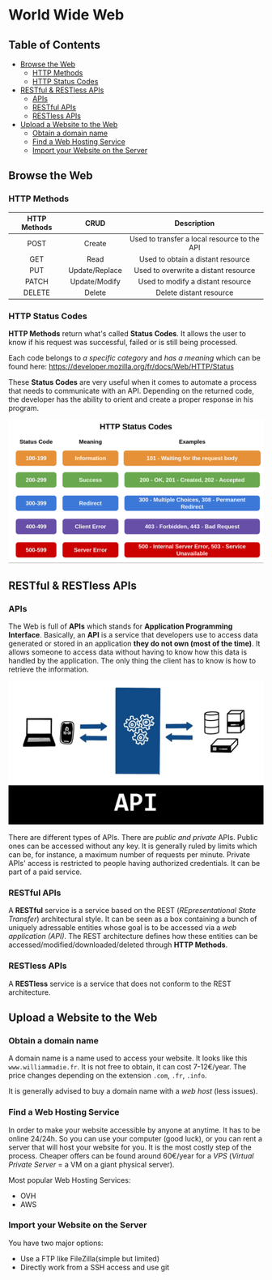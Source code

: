 # World Wide Web

## Table of Contents

- [Browse the Web](#browse-the-web)
    - [HTTP Methods](#http-methods)
    - [HTTP Status Codes](#http-status-codes)
- [RESTful & RESTless APIs](#restful-&-restless-apis)
    - [APIs](#apis)
    - [RESTful APIs](#restful-apis)
    - [RESTless APIs](#restless-apis)
- [Upload a Website to the Web](#upload-a-website-to-the-web)
    - [Obtain a domain name](#obtain-a-domain-name)
    - [Find a Web Hosting Service](#find-a-web-hosting-service)
    - [Import your Website on the Server](#import-your-website-on-the-server)


## Browse the Web

### HTTP Methods

| HTTP Methods |      CRUD      |                  Description                 |
|:------------:|:--------------:|:--------------------------------------------:|
|     POST     |     Create     | Used to transfer a local resource to the API |
|      GET     |      Read      |       Used to obtain a distant resource      |
|      PUT     | Update/Replace |     Used to overwrite a distant resource     |
|     PATCH    |  Update/Modify |       Used to modify a distant resource      |
|    DELETE    |     Delete     |            Delete distant resource           |

### HTTP Status Codes

**HTTP Methods** return what's called **Status Codes**. It allows the user to know if his request was successful, failed or is still being processed.

Each code belongs to *a specific category* and *has a meaning* which can be found here: https://developer.mozilla.org/fr/docs/Web/HTTP/Status

These **Status Codes** are very useful when it comes to automate a process that needs to communicate with an API. Depending on the returned code, the developer has the ability to orient and create a proper response in his program.

![http-status-codes](/web/web/resources/http-status-codes.png)

## RESTful & RESTless APIs

### APIs

The Web is full of **APIs** which stands for **Application Programming Interface**. Basically, an **API** is a service that developers use to access data generated or stored in an application **they do not own (most of the time)**. It allows someone to access data without having to know how this data is handled by the application. The only thing the client has to know is how to retrieve the information.

![img_1](/web/web/resources/api-mechanism.jpg)

There are different types of APIs. There are *public and private* APIs. Public ones can be accessed without any key. It is generally ruled by limits which can be, for instance, a maximum number of requests per minute. Private APIs' access is restricted to people having authorized credentials. It can be part of a paid service.

### RESTful APIs

A **RESTful** service is a service based on the REST (*REpresentational State Transfer*) architectural style. It can be seen as a box containing a bunch of uniquely adressable entities whose goal is to be accessed via a *web application (API)*. The REST architecture defines how these entities can be accessed/modified/downloaded/deleted through **HTTP Methods**.

### RESTless APIs

A **RESTless** service is a service that does not conform to the REST architecture.

## Upload a Website to the Web

### Obtain a domain name

A domain name is a name used to access your website. It looks like this `www.williammadie.fr`. It is not free to obtain, it can cost 7-12€/year. The price changes depending on the extension `.com`, `.fr`, `.info`.

It is generally advised to buy a domain name with a *web host* (less issues). 

### Find a Web Hosting Service

In order to make your website accessible by anyone at anytime. It has to be online 24/24h. So you can use your computer (good luck), or you can rent a server that will host your website for you. It is the most costly step of the process. Cheaper offers can be found around 60€/year for a *VPS* (*Virtual Private Server* = a VM on a giant physical server).

Most popular Web Hosting Services:

- OVH
- AWS

### Import your Website on the Server

You have two major options:
- Use a FTP like FileZilla(simple but limited)
- Directly work from a SSH access and use git